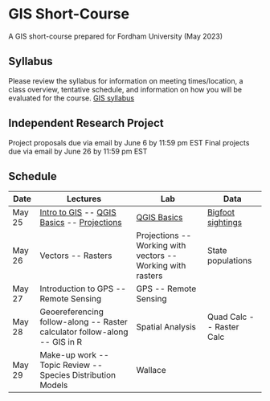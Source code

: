 # GIS Short-Course
A GIS short-course prepared for Fordham University (May 2023)

## Syllabus
Please review the syllabus for information on meeting times/location, a class overview, tentative schedule, and information on how you will be evaluated for the course.
[GIS syllabus](https://github.com/annathonis/annathonis.github.io/files/11434560/GIS.syllabus.pdf)

## Independent Research Project
Project proposals due via email by June 6 by 11:59 pm EST
Final projects due via email by June 26 by 11:59 pm EST

## Schedule

| Date | Lectures | Lab | Data
| --- | --- | --- | --- |
| May 25 | [Intro to GIS](https://github.com/annathonis/annathonis.github.io/files/11556818/Intro.to.GIS.pdf) -- [QGIS Basics](https://github.com/annathonis/annathonis.github.io/files/11556865/QGIS.Basics.pdf) -- [Projections](https://github.com/annathonis/annathonis.github.io/files/11556916/Projections.pdf) | [QGIS Basics](https://github.com/annathonis/annathonis.github.io/files/11550617/QGIS.Basics.pdf) | [Bigfoot sightings](https://github.com/annathonis/annathonis.github.io/files/11550622/Bigfoot.sightings.csv) |
| May 26 | Vectors -- Rasters | Projections -- Working with vectors -- Working with rasters | State populations |
| May 27 | Introduction to GPS -- Remote Sensing | GPS -- Remote Sensing |  |
| May 28 | Geoereferencing follow-along -- Raster calculator follow-along -- GIS in R | Spatial Analysis | Quad Calc -- Raster Calc |
| May 29 | Make-up work -- Topic Review -- Species Distribution Models | Wallace |  |
